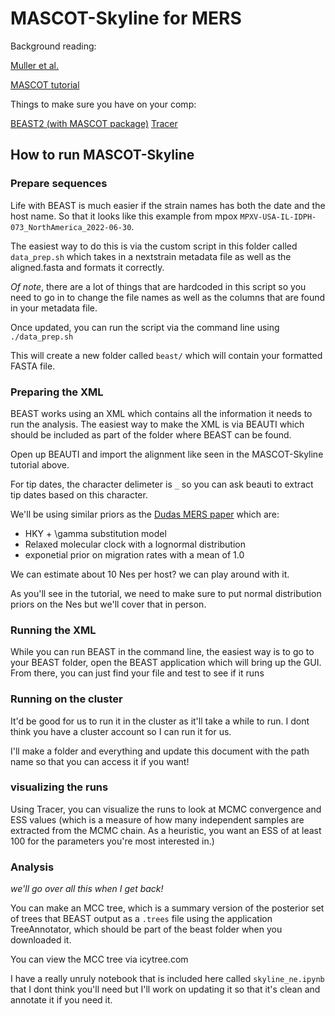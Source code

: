 # MASCOT-Skyline for MERS

Background reading:

[Muller et al.](https://www.biorxiv.org/content/10.1101/2024.03.06.583734v2)

[MASCOT tutorial](https://github.com/nicfel/MascotSkyline-Tutorial)

Things to make sure you have on your comp:

[BEAST2 (with MASCOT package)](https://www.beast2.org/)
[Tracer](https://beast.community/tracer) 

## How to run MASCOT-Skyline

### Prepare sequences
Life with BEAST is much easier if the strain names has both the date and the host name. So that it looks like this example from mpox `MPXV-USA-IL-IDPH-073_NorthAmerica_2022-06-30`. 

The easiest way to do this is via the custom script in this folder called `data_prep.sh` which takes in a nextstrain metadata file as well as the aligned.fasta and formats it correctly. 

_Of note_, there are a lot of things that are hardcoded in this script so you need to go in to change the file names as well as the columns that are found in your metadata file. 

Once updated, you can run the script via the command line using `./data_prep.sh`

This will create a new folder called `beast/` which will contain your formatted FASTA file. 

### Preparing the XML

BEAST works using an XML which contains all the information it needs to run the analysis. The easiest way to make the XML is via BEAUTI which should be included as part of the folder where BEAST can be found. 

Open up BEAUTI and import the alignment like seen in the MASCOT-Skyline tutorial above.

For tip dates, the character delimeter is `_` so you can ask beauti to extract tip dates based on this character. 

We'll be using similar priors as the [Dudas MERS paper](https://elifesciences.org/articles/31257) which are:
- HKY + \gamma substitution model
- Relaxed molecular clock with a lognormal distribution
- exponetial prior on migration rates with a mean of 1.0

We can estimate about 10 Nes per host? we can play around with it. 

As you'll see in the tutorial, we need to make sure to put normal distribution priors on the Nes but we'll cover that in person. 

### Running the XML
While you can run BEAST in the command line, the easiest way is to go to your BEAST folder, open the BEAST application which will bring up the GUI. From there, you can just find your file and test to see if it runs

### Running on the cluster
It'd be good for us to run it in the cluster as it'll take a while to run. I dont think you have a cluster account so I can run it for us. 

I'll make a folder and everything and update this document with the path name so that you can access it if you want!

### visualizing the runs
Using Tracer, you can visualize the runs to look at MCMC convergence and ESS values (which is a measure of how many independent samples are extracted from the MCMC chain. As a heuristic, you want an ESS of at least 100 for the parameters you're most interested in.)

### Analysis 

_we'll go over all this when I get back!_

You can make an MCC tree, which is a summary version of the posterior set of trees that BEAST output as a `.trees` file using the application TreeAnnotator, which should be part of the beast folder when you downloaded it. 

You can view the MCC tree via icytree.com

I have a really unruly notebook that is included here called `skyline_ne.ipynb` that I dont think you'll need but I'll work on updating it so that it's clean and annotate it if you need it. 

